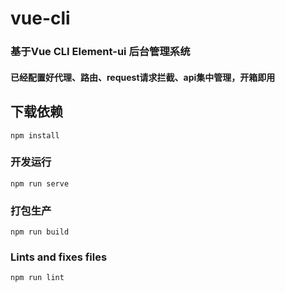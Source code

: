 # vue-cli
### 基于Vue CLI Element-ui 后台管理系统
#### 已经配置好代理、路由、request请求拦截、api集中管理，开箱即用

## 下载依赖
```
npm install
```

### 开发运行
```
npm run serve
```

### 打包生产
```
npm run build
```

### Lints and fixes files
```
npm run lint
```

